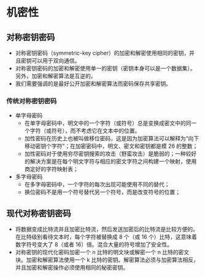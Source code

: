 # 机密性

## 对称密钥密码
- 对称密钥密码（symmetric-key cipher）的加密和解密使用相同的密钥，并且密钥可以用于双向通信。
- 对称密钥密码的加密和解密使用单一的密钥（密钥本身可以是一个数据集）。另外，加密和解密算法是互逆的。
- 我们需要强调的是最好公开加密和解密算法而密码保存共享密钥。

### 传统对称密钥密码
- 单字母密码
  - 在单字母密码中，明文中的一个字符（或符号）总是变换成密文中的同一个字符（或符号），而不考虑它在文本中的位置。
  - 加性密码在历史上也被叫做移位密码，这是因为加密算法可以解释为“向下移动密钥个字符”；在加密密码中，明文、密文和密钥都是模 26 的整数；
  - 加性密码对于使用穷尽密钥搜索的攻击（野蛮攻击）是脆弱的；一种较好的解决方案是在每个明文字符与相应的密文字符之间构建一个映射，使用商定好的字符映射表； 
- 多字母密码
  - 在多字母密码中，一个字符的每次出现可能使用不同的替代；
  - 换位密码不是用一个符号替代另一个符号，而是改变符号的位置；

## 现代对称密钥密码
- 将数据变成比特流并且加密比特流，然后发送加密后的比特流是比较方便的。在比特级别看待文本时，每个字符被替换成 8 个（或 16 个）比特，这意味着数字符号变大了 8（或者 16）倍。混合大量的符号增加了安全性。
- 对称密钥的现代化密码加密一个 n 比特的明文块或解密一个 n 比特的密文块。加密和解密算法使用一个 k 比特的密钥。解密算法必须与加密算法相反，并且加密和解密操作必须使用相同的秘密密钥。